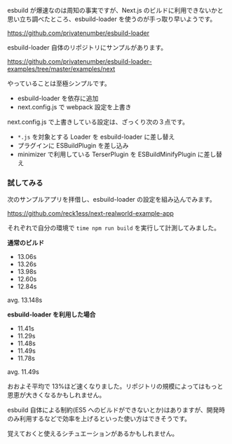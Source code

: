 esbuild が爆速なのは周知の事実ですが、Next.js のビルドに利用できないかと思い立ち調べたところ、esbuild-loader を使うのが手っ取り早いようです。

https://github.com/privatenumber/esbuild-loader

esbuild-loader 自体のリポジトリにサンプルがあります。

https://github.com/privatenumber/esbuild-loader-examples/tree/master/examples/next

やっていることは至極シンプルです。

- esbuild-loader を依存に追加
- next.config.js で webpack 設定を上書き

next.config.js で上書きしている設定は、ざっくり次の３点です。

- `*.js` を対象とする Loader を esbuild-loader に差し替え
- プラグインに ESBuildPlugin を差し込み
- minimizer で利用している TerserPlugin を ESBuildMinifyPlugin に差し替え

### 試してみる

次のサンプルアプリを拝借し、esbuild-loader の設定を組み込んでみます。

https://github.com/reck1ess/next-realworld-example-app

それぞれで自分の環境で `time npm run build` を実行して計測してみました。

**通常のビルド**

- 13.06s
- 13.26s
- 13.98s
- 12.60s
- 12.84s

avg. 13.148s

**esbuild-loader を利用した場合**

- 11.41s
- 11.29s
- 11.48s
- 11.49s
- 11.78s

avg. 11.49s

おおよそ平均で 13%ほど速くなりました。リポジトリの規模によってはもっと恩恵が大きくなるかもしれません。

esbuild 自体による制約(ES5 へのビルドができないとか)はありますが、開発時のみ利用するなどで効率を上げるといった使い方はできそうです。

覚えておくと使えるシチュエーションがあるかもしれません。
